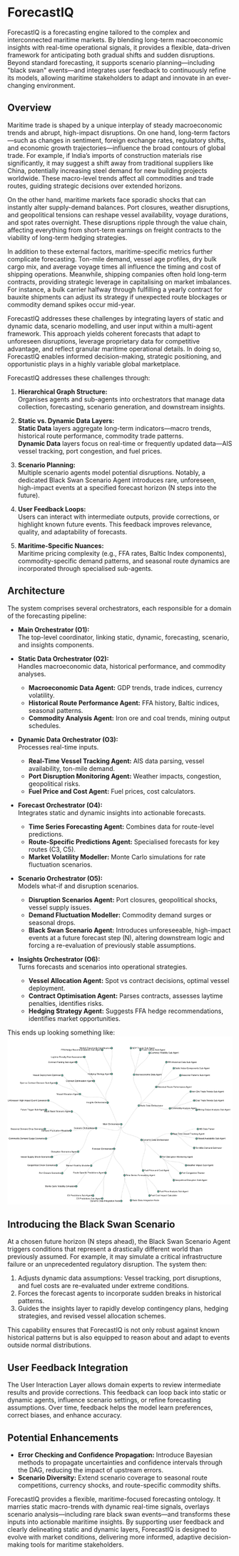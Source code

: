 # ForecastIQ

ForecastIQ is a forecasting engine tailored to the complex and interconnected maritime markets. By blending long-term macroeconomic insights with real-time operational signals, it provides a flexible, data-driven framework for anticipating both gradual shifts and sudden disruptions. Beyond standard forecasting, it supports scenario planning—including "black swan" events—and integrates user feedback to continuously refine its models, allowing maritime stakeholders to adapt and innovate in an ever-changing environment.

## Overview

Maritime trade is shaped by a unique interplay of steady macroeconomic trends and abrupt, high-impact disruptions. On one hand, long-term factors—such as changes in sentiment, foreign exchange rates, regulatory shifts, and economic growth trajectories—influence the broad contours of global trade. For example, if India’s imports of construction materials rise significantly, it may suggest a shift away from traditional suppliers like China, potentially increasing steel demand for new building projects worldwide. These macro-level trends affect all commodities and trade routes, guiding strategic decisions over extended horizons.

On the other hand, maritime markets face sporadic shocks that can instantly alter supply-demand balances. Port closures, weather disruptions, and geopolitical tensions can reshape vessel availability, voyage durations, and spot rates overnight. These disruptions ripple through the value chain, affecting everything from short-term earnings on freight contracts to the viability of long-term hedging strategies.

In addition to these external factors, maritime-specific metrics further complicate forecasting. Ton-mile demand, vessel age profiles, dry bulk cargo mix, and average voyage times all influence the timing and cost of shipping operations. Meanwhile, shipping companies often hold long-term contracts, providing strategic leverage in capitalising on market imbalances. For instance, a bulk carrier halfway through fulfilling a yearly contract for bauxite shipments can adjust its strategy if unexpected route blockages or commodity demand spikes occur mid-year.

ForecastIQ addresses these challenges by integrating layers of static and dynamic data, scenario modelling, and user input within a multi-agent framework. This approach yields coherent forecasts that adapt to unforeseen disruptions, leverage proprietary data for competitive advantage, and reflect granular maritime operational details. In doing so, ForecastIQ enables informed decision-making, strategic positioning, and opportunistic plays in a highly variable global marketplace.




ForecastIQ addresses these challenges through:

1. **Hierarchical Graph Structure:**  
   Organises agents and sub-agents into orchestrators that manage data collection, forecasting, scenario generation, and downstream insights.

2. **Static vs. Dynamic Data Layers:**  
   **Static Data** layers aggregate long-term indicators—macro trends, historical route performance, commodity trade patterns.  
   **Dynamic Data** layers focus on real-time or frequently updated data—AIS vessel tracking, port congestion, and fuel prices.

3. **Scenario Planning:**  
   Multiple scenario agents model potential disruptions. Notably, a dedicated Black Swan Scenario Agent introduces rare, unforeseen, high-impact events at a specified forecast horizon (N steps into the future).

4. **User Feedback Loops:**  
   Users can interact with intermediate outputs, provide corrections, or highlight known future events. This feedback improves relevance, quality, and adaptability of forecasts.

5. **Maritime-Specific Nuances:**  
   Maritime pricing complexity (e.g., FFA rates, Baltic Index components), commodity-specific demand patterns, and seasonal route dynamics are incorporated through specialised sub-agents.

## Architecture

The system comprises several orchestrators, each responsible for a domain of the forecasting pipeline:

- **Main Orchestrator (O1):**  
  The top-level coordinator, linking static, dynamic, forecasting, scenario, and insights components.

- **Static Data Orchestrator (O2):**  
  Handles macroeconomic data, historical performance, and commodity analyses.  
  - **Macroeconomic Data Agent:** GDP trends, trade indices, currency volatility.  
  - **Historical Route Performance Agent:** FFA history, Baltic indices, seasonal patterns.  
  - **Commodity Analysis Agent:** Iron ore and coal trends, mining output schedules.

- **Dynamic Data Orchestrator (O3):**  
  Processes real-time inputs.  
  - **Real-Time Vessel Tracking Agent:** AIS data parsing, vessel availability, ton-mile demand.  
  - **Port Disruption Monitoring Agent:** Weather impacts, congestion, geopolitical risks.  
  - **Fuel Price and Cost Agent:** Fuel prices, cost calculators.

- **Forecast Orchestrator (O4):**  
  Integrates static and dynamic insights into actionable forecasts.  
  - **Time Series Forecasting Agent:** Combines data for route-level predictions.  
  - **Route-Specific Predictions Agent:** Specialised forecasts for key routes (C3, C5).  
  - **Market Volatility Modeller:** Monte Carlo simulations for rate fluctuation scenarios.

- **Scenario Orchestrator (O5):**  
  Models what-if and disruption scenarios.  
  - **Disruption Scenarios Agent:** Port closures, geopolitical shocks, vessel supply issues.  
  - **Demand Fluctuation Modeller:** Commodity demand surges or seasonal drops.  
  - **Black Swan Scenario Agent:** Introduces unforeseeable, high-impact events at a future forecast step (N), altering downstream logic and forcing a re-evaluation of previously stable assumptions.

- **Insights Orchestrator (O6):**  
  Turns forecasts and scenarios into operational strategies.  
  - **Vessel Allocation Agent:** Spot vs contract decisions, optimal vessel deployment.  
  - **Contract Optimisation Agent:** Parses contracts, assesses laytime penalties, identifies risks.  
  - **Hedging Strategy Agent:** Suggests FFA hedge recommendations, identifies market opportunities.

This ends up looking something like:
![Radial Tree](./RadialTree/RadialTree.png)


## Introducing the Black Swan Scenario

At a chosen future horizon (N steps ahead), the Black Swan Scenario Agent triggers conditions that represent a drastically different world than previously assumed. For example, it may simulate a critical infrastructure failure or an unprecedented regulatory disruption. The system then:

1. Adjusts dynamic data assumptions: Vessel tracking, port disruptions, and fuel costs are re-evaluated under extreme conditions.
2. Forces the forecast agents to incorporate sudden breaks in historical patterns.
3. Guides the insights layer to rapidly develop contingency plans, hedging strategies, and revised vessel allocation schemes.

This capability ensures that ForecastIQ is not only robust against known historical patterns but is also equipped to reason about and adapt to events outside normal distributions.

## User Feedback Integration

The User Interaction Layer allows domain experts to review intermediate results and provide corrections. This feedback can loop back into static or dynamic agents, influence scenario settings, or refine forecasting assumptions. Over time, feedback helps the model learn preferences, correct biases, and enhance accuracy.

## Potential Enhancements

- **Error Checking and Confidence Propagation:** Introduce Bayesian methods to propagate uncertainties and confidence intervals through the DAG, reducing the impact of upstream errors.
- **Scenario Diversity:** Extend scenario coverage to seasonal route competitions, currency shocks, and route-specific commodity shifts.

ForecastIQ provides a flexible, maritime-focused forecasting ontology. It marries static macro-trends with dynamic real-time signals, overlays scenario analysis—including rare black swan events—and transforms these inputs into actionable maritime insights. By supporting user feedback and clearly delineating static and dynamic layers, ForecastIQ is designed to evolve with market conditions, delivering more informed, adaptive decision-making tools for maritime stakeholders.
